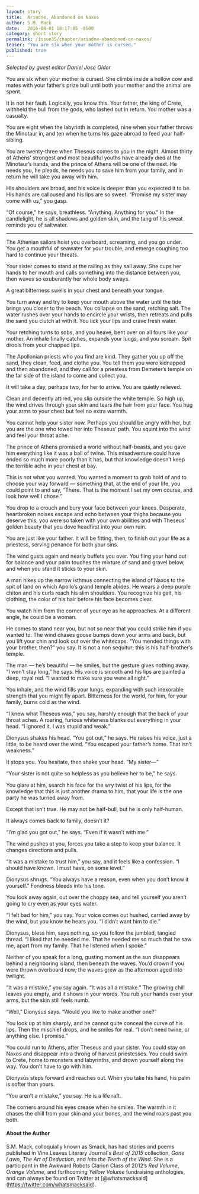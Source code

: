 ```yaml
---
layout: story
title:  Ariadne, Abandoned on Naxos
author: S.M. Mack
date:   2016-08-01 10:17:05 -0500
category: short story
permalink: /issue35/chapter/ariadne-abandoned-on-naxos/
teaser: "You are six when your mother is cursed."
published: true
---
```





_Selected by guest editor Daniel José Older_

You are six when your mother is cursed. She climbs inside a hollow cow and mates with your father’s prize bull until both your mother and the animal are spent.

It is not her fault. Logically, you know this. Your father, the king of Crete, withheld the bull from the gods, who lashed out in return. You mother was a casualty.

You are eight when the labyrinth is completed, nine when your father throws the Minotaur in, and ten when he turns his gaze abroad to feed your half-sibling.

You are twenty-three when Theseus comes to you in the night. Almost thirty of Athens’ strongest and most beautiful youths have already died at the Minotaur’s hands, and the prince of Athens will be one of the next. He needs you, he pleads, he needs you to save him from your family, and in return he will take you away with him.

His shoulders are broad, and his voice is deeper than you expected it to be. His hands are calloused and his lips are so sweet. “Promise my sister may come with us,” you gasp.

“Of course,” he says, breathless. “Anything. Anything for you.” In the candlelight, he is all shadows and golden skin, and the tang of his sweat reminds you of saltwater.

----

The Athenian sailors hoist you overboard, screaming, and you go under. You get a mouthful of seawater for your trouble, and emerge coughing too hard to continue your threats.

Your sister comes to stand at the railing as they sail away. She cups her hands to her mouth and calls something into the distance between you, then waves so exuberantly her whole body sways.

A great bitterness swells in your chest and beneath your tongue.

You turn away and try to keep your mouth above the water until the tide brings you closer to the beach. You collapse on the sand, retching salt. The water rushes over your hands to encircle your wrists, then retreats and pulls the sand you clutch at with it. You lick your lips and crave fresh water.

Your retching turns to sobs, and you heave, bent over on all fours like your mother. An inhale finally catches, expands your lungs, and you scream. Spit drools from your chapped lips.

The Apollonian priests who you find are kind. They gather you up off the sand, they clean, feed, and clothe you. You tell them you were kidnapped and then abandoned, and they call for a priestess from Demeter’s temple on the far side of the island to come and collect you.

It will take a day, perhaps two, for her to arrive. You are quietly relieved.

Clean and decently attired, you slip outside the white temple. So high up, the wind drives through your skin and tears the hair from your face. You hug your arms to your chest but feel no extra warmth.

You cannot help your sister now. Perhaps you should be angry with her, but you are the one who towed her into Theseus’ path. You squint into the wind and feel your throat ache.

The prince of Athens promised a world without half-beasts, and you gave him everything like it was a ball of twine. This misadventure could have ended so much more poorly than it has, but that knowledge doesn’t keep the terrible ache in your chest at bay.

This is not what you wanted. You wanted a moment to grab hold of and to choose your way forward — something that, at the end of your life, you could point to and say, “There. That is the moment I set my own course, and look how well I chose.”

You drop to a crouch and bury your face between your knees. Desperate, heartbroken noises escape and echo between your thighs because you deserve this, you were so taken with your own abilities and with Theseus’ golden beauty that you dove headfirst into your own ruin.

You are just like your father. It will be fitting, then, to finish out your life as a priestess, serving penance for both your sins.

The wind gusts again and nearly buffets you over. You fling your hand out for balance and your palm touches the mixture of sand and gravel below, and when you stand it sticks to your skin.

A man hikes up the narrow isthmus connecting the island of Naxos to the spit of land on which Apollo’s grand temple abides. He wears a deep purple chiton and his curls reach his slim shoulders. You recognize his gait, his clothing, the color of his hair before his face becomes clear.

You watch him from the corner of your eye as he approaches. At a different angle, he could be a woman.

He comes to stand near you, but not so near that you could strike him if you wanted to. The wind chases goose bumps down your arms and back, but you lift your chin and look out over the whitecaps. “You mended things with your brother, then?” you say. It is not a non sequitur; this is his half-brother’s temple.

The man — he’s beautiful — he smiles, but the gesture gives nothing away. “I won’t stay long,” he says. His voice is smooth and his lips are painted a deep, royal red. “I wanted to make sure you were all right.”

You inhale, and the wind fills your lungs, expanding with such inexorable strength that you might fly apart. Bitterness for the world, for him, for your family, burns cold as the wind.

“I knew what Theseus was,” you say, harshly enough that the back of your throat aches. A roaring, furious whiteness blanks out everything in your head. “I ignored it. I was stupid and weak.”

Dionysus shakes his head. “You got out,” he says. He raises his voice, just a little, to be heard over the wind. “You escaped your father’s home. That isn’t weakness.”

It stops you. You hesitate, then shake your head. “My sister—”

“Your sister is not quite so helpless as you believe her to be,” he says.

You glare at him, search his face for the wry twist of his lips, for the knowledge that this is just another drama to him, that your life is the one party he was turned away from.

Except that isn’t true. He may not be half-bull, but he is only half-human.

It always comes back to family, doesn’t it?

“I’m glad you got out,” he says. “Even if it wasn’t with me.”

The wind pushes at you, forces you take a step to keep your balance. It changes directions and pulls.

“It was a mistake to trust him,” you say, and it feels like a confession. “I should have known. I must have, on some level.”

Dionysus shrugs. “You always have a reason, even when you don’t know it yourself.” Fondness bleeds into his tone.

You look away again, out over the choppy sea, and tell yourself you aren’t going to cry even as your eyes water.

“I felt bad for him,” you say. Your voice comes out hushed, carried away by the wind, but you know he hears you. “I didn’t want him to die.”

Dionysus, bless him, says nothing, so you follow the jumbled, tangled thread. “I liked that he needed me. That he needed me so much that he saw me, apart from my family. That he listened when I spoke.”

Neither of you speak for a long, gusting moment as the sun disappears behind a neighboring island, then beneath the waves. You’d drown if you were thrown overboard now; the waves grew as the afternoon aged into twilight.

“It was a mistake,” you say again. “It was all a mistake.” The growing chill leaves you empty, and it shows in your words. You rub your hands over your arms, but the skin still feels numb.

“Well,” Dionysus says. “Would you like to make another one?”

You look up at him sharply, and he cannot quite conceal the curve of his lips. Then the mischief drops, and he smiles for real. “I don’t need twine, or anything else. I promise.”

You could run to Athens, after Theseus and your sister. You could stay on Naxos and disappear into a throng of harvest priestesses. You could swim to Crete, home to monsters and labyrinths, and drown yourself along the way. You don’t have to go with him.

Dionysus steps forward and reaches out. When you take his hand, his palm is softer than yours.

“You aren’t a mistake,” you say. He is a life raft.

The corners around his eyes crease when he smiles. The warmth in it chases the chill from your skin and your bones, and the wind roars past you both.


#### About the Author
S.M. Mack, colloquially known as Smack, has had stories and poems published in Vine Leaves Literary Journal's _Best of 2015_ collection, _Gone Lawn_, _The Art of Deduction_, and _Into the Teeth of the Wind_.  She is a participant in the Awkward Robots Clarion Class of 2012’s _Red Volume_, _Orange Volume_, and forthcoming _Yellow Volume_ fundraising anthologies, and can always be found on Twitter at [@whatsmacksaid] (https://twitter.com/whatsmacksaid).
